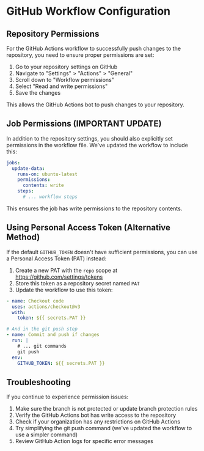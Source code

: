 # GitHub Workflow Configuration

## Repository Permissions

For the GitHub Actions workflow to successfully push changes to the repository, you need to ensure proper permissions are set:

1. Go to your repository settings on GitHub
2. Navigate to "Settings" > "Actions" > "General"
3. Scroll down to "Workflow permissions"
4. Select "Read and write permissions"
5. Save the changes

This allows the GitHub Actions bot to push changes to your repository.

## Job Permissions (IMPORTANT UPDATE)

In addition to the repository settings, you should also explicitly set permissions in the workflow file. We've updated the workflow to include this:

```yaml
jobs:
  update-data:
    runs-on: ubuntu-latest
    permissions:
      contents: write
    steps:
      # ... workflow steps
```

This ensures the job has write permissions to the repository contents.

## Using Personal Access Token (Alternative Method)

If the default `GITHUB_TOKEN` doesn't have sufficient permissions, you can use a Personal Access Token (PAT) instead:

1. Create a new PAT with the `repo` scope at https://github.com/settings/tokens
2. Store this token as a repository secret named `PAT`
3. Update the workflow to use this token:

```yaml
- name: Checkout code
  uses: actions/checkout@v3
  with:
    token: ${{ secrets.PAT }}

# And in the git push step
- name: Commit and push if changes
  run: |
    # ... git commands
    git push
  env:
    GITHUB_TOKEN: ${{ secrets.PAT }}
```

## Troubleshooting

If you continue to experience permission issues:

1. Make sure the branch is not protected or update branch protection rules
2. Verify the GitHub Actions bot has write access to the repository
3. Check if your organization has any restrictions on GitHub Actions
4. Try simplifying the git push command (we've updated the workflow to use a simpler command)
5. Review GitHub Action logs for specific error messages
